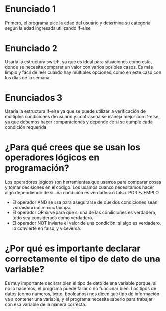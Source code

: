 # Enunciado 1 

Primero, el programa pide la edad del usuario y determina su categoría según la edad ingresada utilizando if-else

# Enunciado 2
Usaría la estructura switch, ya que es ideal para situaciones como esta, 
donde se necesita comparar un valor con varios posibles casos. Es más limpio y fácil de leer cuando hay múltiples opciones, 
como en este caso con los días de la semana.

# Enunciados 3
Usaría la estructura if-else ya que se puede utilizar la verificación de múltiples condiciones de usuario y contraseña se maneja mejor con if-else,
ya que debemos hacer comparaciones y depende de si se cumple cada condición requerida

# ¿Para qué crees que se usan los operadores lógicos en programación?

Los operadores lógicos son herramientas que usamos para comparar cosas y tomar decisiones en el código.
Los usamos cuando necesitamos hacer algo dependiendo de si una condición es verdadera o falsa.
POR EJEMPLO

- El operador AND se usa para asegurarse de que dos condiciones sean verdaderas al mismo tiempo.
- El operador OR sirve para que si una de las condiciones es verdadera, todo sea considerado como verdadero.
- El operador NOT invierte el valor de una condición: si algo es verdadero, lo convierte en falso, y viceversa.
# ¿Por qué es importante declarar correctamente el tipo de dato de una variable?

Es muy importante declarar bien el tipo de dato de una variable porque, si no lo hacemos, 
el programa puede fallar o no funcionar bien. Los tipos de datos (como números, texto, booleanos) nos dicen qué tipo de información va a contener una variable, 
y el programa necesita saberlo para trabajar con esa variable de la manera correcta.
